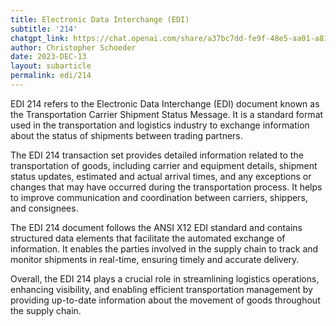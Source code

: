 ```yaml
---
title: Electronic Data Interchange (EDI)
subtitle: '214'
chatgpt_link: https://chat.openai.com/share/a37bc7dd-fe9f-48e5-aa01-a8126ec93b31
author: Christopher Schoeder
date: 2023-DEC-13
layout: subarticle
permalink: edi/214
---
```


EDI 214 refers to the Electronic Data Interchange (EDI) document known as the Transportation Carrier Shipment Status Message. It is a standard format used in the transportation and logistics industry to exchange information about the status of shipments between trading partners.

The EDI 214 transaction set provides detailed information related to the transportation of goods, including carrier and equipment details, shipment status updates, estimated and actual arrival times, and any exceptions or changes that may have occurred during the transportation process. It helps to improve communication and coordination between carriers, shippers, and consignees.

The EDI 214 document follows the ANSI X12 EDI standard and contains structured data elements that facilitate the automated exchange of information. It enables the parties involved in the supply chain to track and monitor shipments in real-time, ensuring timely and accurate delivery.

Overall, the EDI 214 plays a crucial role in streamlining logistics operations, enhancing visibility, and enabling efficient transportation management by providing up-to-date information about the movement of goods throughout the supply chain.
